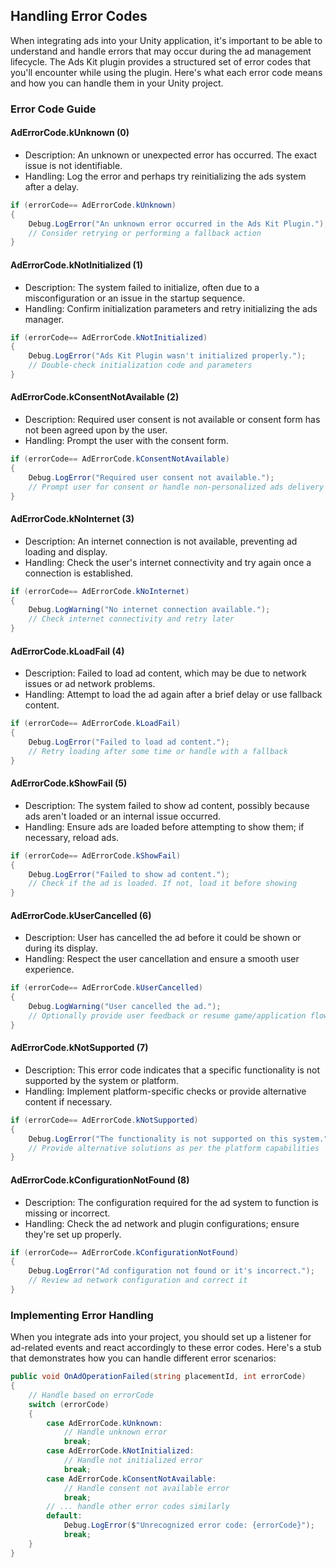 
## Handling Error Codes

When integrating ads into your Unity application, it's important to be able to understand and handle errors that may occur during the ad management lifecycle. The Ads Kit plugin provides a structured set of error codes that you'll encounter while using the plugin. Here's what each error code means and how you can handle them in your Unity project.

### Error Code Guide

#### AdErrorCode.kUnknown (0)

- Description: An unknown or unexpected error has occurred. The exact issue is not identifiable.
- Handling: Log the error and perhaps try reinitializing the ads system after a delay.

```csharp
if (errorCode== AdErrorCode.kUnknown)
{
    Debug.LogError("An unknown error occurred in the Ads Kit Plugin.");
    // Consider retrying or performing a fallback action
}
```

#### AdErrorCode.kNotInitialized (1)

- Description: The system failed to initialize, often due to a misconfiguration or an issue in the startup sequence.
- Handling: Confirm initialization parameters and retry initializing the ads manager.

```csharp
if (errorCode== AdErrorCode.kNotInitialized)
{
    Debug.LogError("Ads Kit Plugin wasn't initialized properly.");
    // Double-check initialization code and parameters
}
```

#### AdErrorCode.kConsentNotAvailable (2)

- Description: Required user consent is not available or consent form has not been agreed upon by the user.
- Handling: Prompt the user with the consent form.

```csharp
if (errorCode== AdErrorCode.kConsentNotAvailable)
{
    Debug.LogError("Required user consent not available.");
    // Prompt user for consent or handle non-personalized ads delivery
}
```

#### AdErrorCode.kNoInternet (3)

- Description: An internet connection is not available, preventing ad loading and display.
- Handling: Check the user's internet connectivity and try again once a connection is established.

```csharp
if (errorCode== AdErrorCode.kNoInternet)
{
    Debug.LogWarning("No internet connection available.");
    // Check internet connectivity and retry later
}
```

#### AdErrorCode.kLoadFail (4)

- Description: Failed to load ad content, which may be due to network issues or ad network problems.
- Handling: Attempt to load the ad again after a brief delay or use fallback content.

```csharp
if (errorCode== AdErrorCode.kLoadFail)
{
    Debug.LogError("Failed to load ad content.");
    // Retry loading after some time or handle with a fallback
}
```

#### AdErrorCode.kShowFail (5)

- Description: The system failed to show ad content, possibly because ads aren't loaded or an internal issue occurred.
- Handling: Ensure ads are loaded before attempting to show them; if necessary, reload ads.

```csharp
if (errorCode== AdErrorCode.kShowFail)
{
    Debug.LogError("Failed to show ad content.");
    // Check if the ad is loaded. If not, load it before showing
}
```

#### AdErrorCode.kUserCancelled (6)

- Description: User has cancelled the ad before it could be shown or during its display.
- Handling: Respect the user cancellation and ensure a smooth user experience.

```csharp
if (errorCode== AdErrorCode.kUserCancelled)
{
    Debug.LogWarning("User cancelled the ad.");
    // Optionally provide user feedback or resume game/application flow
}
```

#### AdErrorCode.kNotSupported (7)

- Description: This error code indicates that a specific functionality is not supported by the system or platform.
- Handling: Implement platform-specific checks or provide alternative content if necessary.

```csharp
if (errorCode== AdErrorCode.kNotSupported)
{
    Debug.LogError("The functionality is not supported on this system.");
    // Provide alternative solutions as per the platform capabilities
}
```

#### AdErrorCode.kConfigurationNotFound (8)

- Description: The configuration required for the ad system to function is missing or incorrect.
- Handling: Check the ad network and plugin configurations; ensure they're set up properly.

```csharp
if (errorCode== AdErrorCode.kConfigurationNotFound)
{
    Debug.LogError("Ad configuration not found or it's incorrect.");
    // Review ad network configuration and correct it
}
```

### Implementing Error Handling

When you integrate ads into your project, you should set up a listener for ad-related events and react accordingly to these error codes. Here's a stub that demonstrates how you can handle different error scenarios:

```csharp
public void OnAdOperationFailed(string placementId, int errorCode)
{
    // Handle based on errorCode
    switch (errorCode)
    {
        case AdErrorCode.kUnknown:
            // Handle unknown error
            break;
        case AdErrorCode.kNotInitialized:
            // Handle not initialized error
            break;
        case AdErrorCode.kConsentNotAvailable:
            // Handle consent not available error
            break;
        // ... handle other error codes similarly
        default:
            Debug.LogError($"Unrecognized error code: {errorCode}");
            break;
    }
}
```
